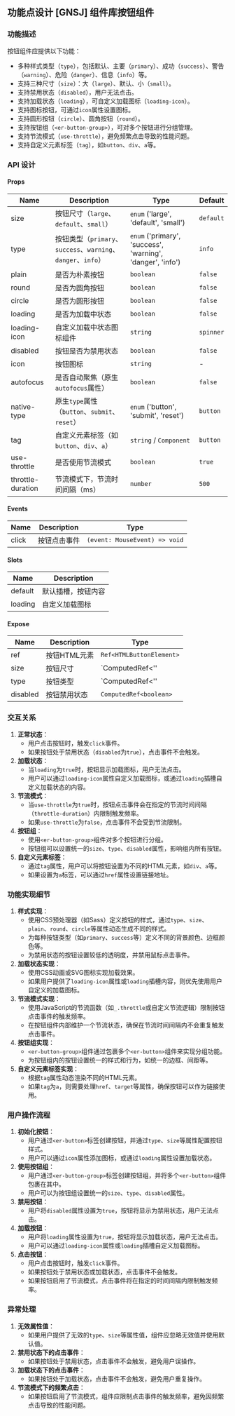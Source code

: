 ## 功能点设计 [GNSJ] 组件库按钮组件

### 功能描述
按钮组件应提供以下功能：
- 多种样式类型（`type`），包括默认、主要（`primary`）、成功（`success`）、警告（`warning`）、危险（`danger`）、信息（`info`）等。
- 支持三种尺寸（`size`）：大（`large`）、默认、小（`small`）。
- 支持禁用状态（`disabled`），用户无法点击。
- 支持加载状态（`loading`），可自定义加载图标（`loading-icon`）。
- 支持图标按钮，可通过`icon`属性设置图标。
- 支持圆形按钮（`circle`）、圆角按钮（`round`）。
- 支持按钮组（`<er-button-group>`），可对多个按钮进行分组管理。
- 支持节流模式（`use-throttle`），避免频繁点击导致的性能问题。
- 支持自定义元素标签（`tag`），如`button`、`div`、`a`等。

### API 设计
#### Props
| Name          | Description                                                                 | Type                                                                 | Default       |
|---------------|-----------------------------------------------------------------------------|----------------------------------------------------------------------|---------------|
| size          | 按钮尺寸（`large`、`default`、`small`）                                     | `enum` ('large', 'default', 'small')                                 | `default`     |
| type          | 按钮类型（`primary`、`success`、`warning`、`danger`、`info`）               | `enum` ('primary', 'success', 'warning', 'danger', 'info')           | `info`        |
| plain         | 是否为朴素按钮                                                              | `boolean`                                                            | `false`       |
| round         | 是否为圆角按钮                                                              | `boolean`                                                            | `false`       |
| circle        | 是否为圆形按钮                                                              | `boolean`                                                            | `false`       |
| loading       | 是否为加载中状态                                                            | `boolean`                                                            | `false`       |
| loading-icon  | 自定义加载中状态图标组件                                                    | `string`                                                             | `spinner`     |
| disabled      | 按钮是否为禁用状态                                                          | `boolean`                                                            | `false`       |
| icon          | 按钮图标                                                                    | `string`                                                             | -             |
| autofocus     | 是否自动聚焦（原生`autofocus`属性）                                          | `boolean`                                                            | `false`       |
| native-type   | 原生`type`属性（`button`、`submit`、`reset`）                               | `enum` ('button', 'submit', 'reset')                                 | `button`      |
| tag           | 自定义元素标签（如`button`、`div`、`a`）                                    | `string` / `Component`                                               | `button`      |
| use-throttle  | 是否使用节流模式                                                            | `boolean`                                                            | `true`        |
| throttle-duration | 节流模式下，节流时间间隔（ms）                                            | `number`                                                             | `500`         |

#### Events
| Name    | Description                     | Type                                      |
|---------|---------------------------------|-------------------------------------------|
| click   | 按钮点击事件                    | `(event: MouseEvent) => void`             |

#### Slots
| Name      | Description                     |
|-----------|---------------------------------|
| default   | 默认插槽，按钮内容               |
| loading   | 自定义加载图标                   |

#### Expose
| Name      | Description                     | Type                                      |
|-----------|---------------------------------|-------------------------------------------|
| ref       | 按钮HTML元素                    | `Ref<HTMLButtonElement>`                  |
| size      | 按钮尺寸                        | `ComputedRef<'' | 'small' | 'large'>`     |
| type      | 按钮类型                        | `ComputedRef<'' | 'primary' | ...>`        |
| disabled  | 按钮禁用状态                    | `ComputedRef<boolean>`                    |

### 交互关系
1. **正常状态**：
   - 用户点击按钮时，触发`click`事件。
   - 如果按钮处于禁用状态（`disabled`为`true`），点击事件不会触发。
2. **加载状态**：
   - 当`loading`为`true`时，按钮显示加载图标，用户无法点击。
   - 用户可以通过`loading-icon`属性自定义加载图标，或通过`loading`插槽自定义加载状态的内容。
3. **节流模式**：
   - 当`use-throttle`为`true`时，按钮点击事件会在指定的节流时间间隔（`throttle-duration`）内限制触发频率。
   - 如果`use-throttle`为`false`，点击事件不会受到节流限制。
4. **按钮组**：
   - 使用`<er-button-group>`组件对多个按钮进行分组。
   - 按钮组可以设置统一的`size`、`type`、`disabled`属性，影响组内所有按钮。
5. **自定义元素标签**：
   - 通过`tag`属性，用户可以将按钮设置为不同的HTML元素，如`div`、`a`等。
   - 如果设置为`a`标签，可以通过`href`属性设置链接地址。

### 功能实现细节
1. **样式实现**：
   - 使用CSS预处理器（如Sass）定义按钮的样式，通过`type`、`size`、`plain`、`round`、`circle`等属性动态生成不同的样式。
   - 为每种按钮类型（如`primary`、`success`等）定义不同的背景颜色、边框颜色等。
   - 为禁用状态的按钮设置较低的透明度，并禁用鼠标点击事件。
2. **加载状态实现**：
   - 使用CSS动画或SVG图标实现加载效果。
   - 如果用户提供了`loading-icon`属性或`loading`插槽内容，则优先使用用户自定义的加载图标。
3. **节流模式实现**：
   - 使用JavaScript的节流函数（如`_.throttle`或自定义节流逻辑）限制按钮点击事件的触发频率。
   - 在按钮组件内部维护一个节流状态，确保在节流时间间隔内不会重复触发点击事件。
4. **按钮组实现**：
   - `<er-button-group>`组件通过包裹多个`<er-button>`组件来实现分组功能。
   - 为按钮组内的按钮设置统一的样式和行为，如统一的边框、间距等。
5. **自定义元素标签实现**：
   - 根据`tag`属性动态渲染不同的HTML元素。
   - 如果`tag`为`a`，则需要处理`href`、`target`等属性，确保按钮可以作为链接使用。

### 用户操作流程
1. **初始化按钮**：
   - 用户通过`<er-button>`标签创建按钮，并通过`type`、`size`等属性配置按钮样式。
   - 用户可以通过`icon`属性添加图标，或通过`loading`属性设置加载状态。
2. **使用按钮组**：
   - 用户通过`<er-button-group>`标签创建按钮组，并将多个`<er-button>`组件包裹在其中。
   - 用户可以为按钮组设置统一的`size`、`type`、`disabled`属性。
3. **禁用按钮**：
   - 用户将`disabled`属性设置为`true`，按钮将显示为禁用状态，用户无法点击。
4. **加载按钮**：
   - 用户将`loading`属性设置为`true`，按钮将显示加载状态，用户无法点击。
   - 用户可以通过`loading-icon`属性或`loading`插槽自定义加载图标。
5. **点击按钮**：
   - 用户点击按钮时，触发`click`事件。
   - 如果按钮处于禁用状态或加载状态，点击事件不会触发。
   - 如果按钮启用了节流模式，点击事件将在指定的时间间隔内限制触发频率。

### 异常处理
1. **无效属性值**：
   - 如果用户提供了无效的`type`、`size`等属性值，组件应忽略无效值并使用默认值。
2. **禁用状态下的点击事件**：
   - 如果按钮处于禁用状态，点击事件不会触发，避免用户误操作。
3. **加载状态下的点击事件**：
   - 如果按钮处于加载状态，点击事件不会触发，避免用户重复操作。
4. **节流模式下的频繁点击**：
   - 如果按钮启用了节流模式，组件应限制点击事件的触发频率，避免因频繁点击导致的性能问题。